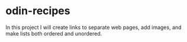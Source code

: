 # odin-recipes

In this project I will create links to separate web pages, add images, and make lists both ordered and unordered.